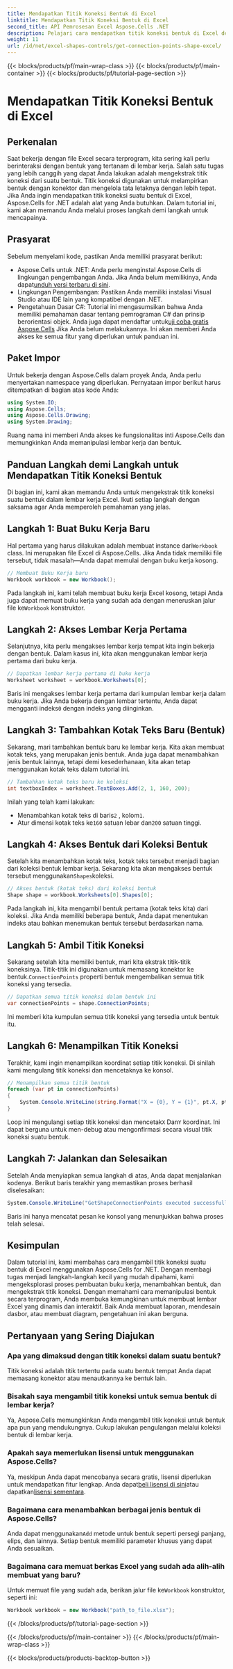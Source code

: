 ```yaml
---
title: Mendapatkan Titik Koneksi Bentuk di Excel
linktitle: Mendapatkan Titik Koneksi Bentuk di Excel
second_title: API Pemrosesan Excel Aspose.Cells .NET
description: Pelajari cara mendapatkan titik koneksi bentuk di Excel dengan Aspose.Cells untuk .NET. Ikuti panduan langkah demi langkah kami untuk mengekstrak dan menampilkan titik bentuk secara terprogram dengan mudah.
weight: 11
url: /id/net/excel-shapes-controls/get-connection-points-shape-excel/
---
```


{{< blocks/products/pf/main-wrap-class >}}
{{< blocks/products/pf/main-container >}}
{{< blocks/products/pf/tutorial-page-section >}}

# Mendapatkan Titik Koneksi Bentuk di Excel

## Perkenalan
Saat bekerja dengan file Excel secara terprogram, kita sering kali perlu berinteraksi dengan bentuk yang tertanam di lembar kerja. Salah satu tugas yang lebih canggih yang dapat Anda lakukan adalah mengekstrak titik koneksi dari suatu bentuk. Titik koneksi digunakan untuk melampirkan bentuk dengan konektor dan mengelola tata letaknya dengan lebih tepat. Jika Anda ingin mendapatkan titik koneksi suatu bentuk di Excel, Aspose.Cells for .NET adalah alat yang Anda butuhkan. Dalam tutorial ini, kami akan memandu Anda melalui proses langkah demi langkah untuk mencapainya.
## Prasyarat
Sebelum menyelami kode, pastikan Anda memiliki prasyarat berikut:
- Aspose.Cells untuk .NET: Anda perlu menginstal Aspose.Cells di lingkungan pengembangan Anda. Jika Anda belum memilikinya, Anda dapat[unduh versi terbaru di sini](https://releases.aspose.com/cells/net/).
- Lingkungan Pengembangan: Pastikan Anda memiliki instalasi Visual Studio atau IDE lain yang kompatibel dengan .NET.
- Pengetahuan Dasar C#: Tutorial ini mengasumsikan bahwa Anda memiliki pemahaman dasar tentang pemrograman C# dan prinsip berorientasi objek.
 Anda juga dapat mendaftar untuk[uji coba gratis Aspose.Cells](https://releases.aspose.com/) Jika Anda belum melakukannya. Ini akan memberi Anda akses ke semua fitur yang diperlukan untuk panduan ini.

## Paket Impor
Untuk bekerja dengan Aspose.Cells dalam proyek Anda, Anda perlu menyertakan namespace yang diperlukan. Pernyataan impor berikut harus ditempatkan di bagian atas kode Anda:
```csharp
using System.IO;
using Aspose.Cells;
using Aspose.Cells.Drawing;
using System.Drawing;
```
Ruang nama ini memberi Anda akses ke fungsionalitas inti Aspose.Cells dan memungkinkan Anda memanipulasi lembar kerja dan bentuk.

## Panduan Langkah demi Langkah untuk Mendapatkan Titik Koneksi Bentuk
Di bagian ini, kami akan memandu Anda untuk mengekstrak titik koneksi suatu bentuk dalam lembar kerja Excel. Ikuti setiap langkah dengan saksama agar Anda memperoleh pemahaman yang jelas.
## Langkah 1: Buat Buku Kerja Baru
 Hal pertama yang harus dilakukan adalah membuat instance dari`Workbook` class. Ini merupakan file Excel di Aspose.Cells. Jika Anda tidak memiliki file tersebut, tidak masalah—Anda dapat memulai dengan buku kerja kosong.
```csharp
// Membuat Buku Kerja baru
Workbook workbook = new Workbook();
```
 Pada langkah ini, kami telah membuat buku kerja Excel kosong, tetapi Anda juga dapat memuat buku kerja yang sudah ada dengan meneruskan jalur file ke`Workbook` konstruktor.
## Langkah 2: Akses Lembar Kerja Pertama
Selanjutnya, kita perlu mengakses lembar kerja tempat kita ingin bekerja dengan bentuk. Dalam kasus ini, kita akan menggunakan lembar kerja pertama dari buku kerja.
```csharp
// Dapatkan lembar kerja pertama di buku kerja
Worksheet worksheet = workbook.Worksheets[0];
```
 Baris ini mengakses lembar kerja pertama dari kumpulan lembar kerja dalam buku kerja. Jika Anda bekerja dengan lembar tertentu, Anda dapat mengganti indeks`0` dengan indeks yang diinginkan.
## Langkah 3: Tambahkan Kotak Teks Baru (Bentuk)
Sekarang, mari tambahkan bentuk baru ke lembar kerja. Kita akan membuat kotak teks, yang merupakan jenis bentuk. Anda juga dapat menambahkan jenis bentuk lainnya, tetapi demi kesederhanaan, kita akan tetap menggunakan kotak teks dalam tutorial ini.
```csharp
// Tambahkan kotak teks baru ke koleksi
int textboxIndex = worksheet.TextBoxes.Add(2, 1, 160, 200);
```
Inilah yang telah kami lakukan:
-  Menambahkan kotak teks di baris`2` , kolom`1`.
-  Atur dimensi kotak teks ke`160` satuan lebar dan`200` satuan tinggi.
## Langkah 4: Akses Bentuk dari Koleksi Bentuk
 Setelah kita menambahkan kotak teks, kotak teks tersebut menjadi bagian dari koleksi bentuk lembar kerja. Sekarang kita akan mengakses bentuk tersebut menggunakan`Shapes`koleksi.
```csharp
// Akses bentuk (kotak teks) dari koleksi bentuk
Shape shape = workbook.Worksheets[0].Shapes[0];
```
Pada langkah ini, kita mengambil bentuk pertama (kotak teks kita) dari koleksi. Jika Anda memiliki beberapa bentuk, Anda dapat menentukan indeks atau bahkan menemukan bentuk tersebut berdasarkan nama.
## Langkah 5: Ambil Titik Koneksi
Sekarang setelah kita memiliki bentuk, mari kita ekstrak titik-titik koneksinya. Titik-titik ini digunakan untuk memasang konektor ke bentuk.`ConnectionPoints` properti bentuk mengembalikan semua titik koneksi yang tersedia.
```csharp
// Dapatkan semua titik koneksi dalam bentuk ini
var connectionPoints = shape.ConnectionPoints;
```
Ini memberi kita kumpulan semua titik koneksi yang tersedia untuk bentuk itu.
## Langkah 6: Menampilkan Titik Koneksi
Terakhir, kami ingin menampilkan koordinat setiap titik koneksi. Di sinilah kami mengulang titik koneksi dan mencetaknya ke konsol.
```csharp
// Menampilkan semua titik bentuk
foreach (var pt in connectionPoints)
{
    System.Console.WriteLine(string.Format("X = {0}, Y = {1}", pt.X, pt.Y));
}
```
 Loop ini mengulangi setiap titik koneksi dan mencetak`X` Dan`Y` koordinat. Ini dapat berguna untuk men-debug atau mengonfirmasi secara visual titik koneksi suatu bentuk.
## Langkah 7: Jalankan dan Selesaikan
Setelah Anda menyiapkan semua langkah di atas, Anda dapat menjalankan kodenya. Berikut baris terakhir yang memastikan proses berhasil diselesaikan:
```csharp
System.Console.WriteLine("GetShapeConnectionPoints executed successfully.");
```
Baris ini hanya mencatat pesan ke konsol yang menunjukkan bahwa proses telah selesai.

## Kesimpulan
Dalam tutorial ini, kami membahas cara mengambil titik koneksi suatu bentuk di Excel menggunakan Aspose.Cells for .NET. Dengan membagi tugas menjadi langkah-langkah kecil yang mudah dipahami, kami mengeksplorasi proses pembuatan buku kerja, menambahkan bentuk, dan mengekstrak titik koneksi.
Dengan memahami cara memanipulasi bentuk secara terprogram, Anda membuka kemungkinan untuk membuat lembar Excel yang dinamis dan interaktif. Baik Anda membuat laporan, mendesain dasbor, atau membuat diagram, pengetahuan ini akan berguna.
## Pertanyaan yang Sering Diajukan
### Apa yang dimaksud dengan titik koneksi dalam suatu bentuk?
Titik koneksi adalah titik tertentu pada suatu bentuk tempat Anda dapat memasang konektor atau menautkannya ke bentuk lain.
### Bisakah saya mengambil titik koneksi untuk semua bentuk di lembar kerja?
Ya, Aspose.Cells memungkinkan Anda mengambil titik koneksi untuk bentuk apa pun yang mendukungnya. Cukup lakukan pengulangan melalui koleksi bentuk di lembar kerja.
### Apakah saya memerlukan lisensi untuk menggunakan Aspose.Cells?
Ya, meskipun Anda dapat mencobanya secara gratis, lisensi diperlukan untuk mendapatkan fitur lengkap. Anda dapat[beli lisensi di sini](https://purchase.aspose.com/buy)atau dapatkan[lisensi sementara](https://purchase.aspose.com/temporary-license/).
### Bagaimana cara menambahkan berbagai jenis bentuk di Aspose.Cells?
Anda dapat menggunakan`Add` metode untuk bentuk seperti persegi panjang, elips, dan lainnya. Setiap bentuk memiliki parameter khusus yang dapat Anda sesuaikan.
### Bagaimana cara memuat berkas Excel yang sudah ada alih-alih membuat yang baru?
 Untuk memuat file yang sudah ada, berikan jalur file ke`Workbook` konstruktor, seperti ini:  
```csharp
Workbook workbook = new Workbook("path_to_file.xlsx");
```
{{< /blocks/products/pf/tutorial-page-section >}}

{{< /blocks/products/pf/main-container >}}
{{< /blocks/products/pf/main-wrap-class >}}

{{< blocks/products/products-backtop-button >}}
